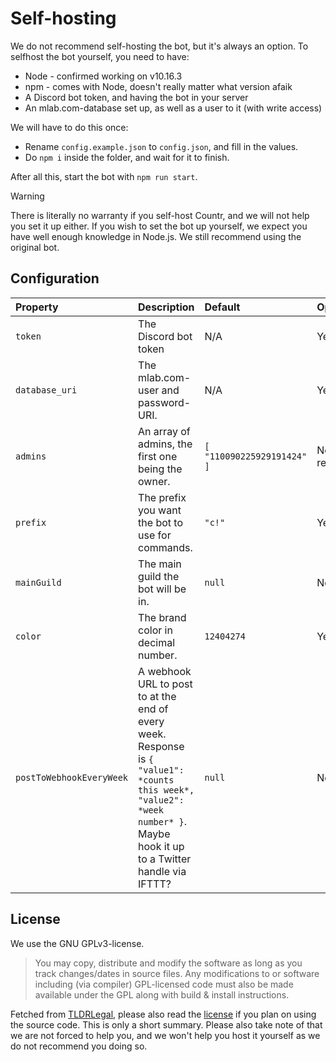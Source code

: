 # Self-hosting

We do not recommend self-hosting the bot, but it's always an option. To selfhost the bot yourself, you need to have:
* Node - confirmed working on v10.16.3
* npm - comes with Node, doesn't really matter what version afaik
* A Discord bot token, and having the bot in your server
* An mlab.com-database set up, as well as a user to it (with write access)

We will have to do this once:
* Rename `config.example.json` to `config.json`, and fill in the values.
* Do `npm i` inside the folder, and wait for it to finish.

After all this, start the bot with `npm run start`.

> [!WARNING]
> There is literally no warranty if you self-host Countr, and we will not help you set it up either. If you wish to set the bot up yourself, we expect you have well enough knowledge in Node.js. We still recommend using the original bot.

## Configuration

| Property | Description | Default | Optional |
|:---------|:------|:--------|:----------|
| `token`  | The Discord bot token | N/A | Yes |
| `database_uri` | The mlab.com-user and password-URI. | N/A | Yes |
| `admins` | An array of admins, the first one being the owner. | `[ "110090225929191424" ]` | No, but recommended |
| `prefix` | The prefix you want the bot to use for commands. | `"c!"` | Yes |
| `mainGuild` | The main guild the bot will be in. | `null` | No |
| `color` | The brand color in decimal number. | `12404274` | Yes |
| `postToWebhookEveryWeek` | A webhook URL to post to at the end of every week. Response is `{ "value1": *counts this week*, "value2": *week number* }`. Maybe hook it up to a Twitter handle via IFTTT? | `null` | No |

## License

We use the GNU GPLv3-license.

> You may copy, distribute and modify the software as long as you track changes/dates in source files. Any modifications to or software including (via compiler) GPL-licensed code must also be made available under the GPL along with build & install instructions.

Fetched from [TLDRLegal](https://tldrlegal.com/license/gnu-general-public-license-v3-(gpl-3)), please also read the [license](https://github.com/promise/countr/blob/master/LICENSE) if you plan on using the source code. This is only a short summary. Please also take note of that we are not forced to help you, and we won't help you host it yourself as we do not recommend you doing so.